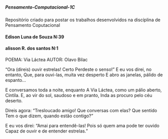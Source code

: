 ##### Pensamento-Computacional-1C
Repositório criado para postar os trabalhos desenvolvidos na discíplina de Pensamento Coputacional
#### Edison Luna de Souza N:39
#### alisson R. dos santos N:1

POEMA: Via Láctea
AUTOR: Olavo Bilac

“Ora (direis) ouvir estrelas! Certo
Perdeste o senso!” E eu vos direi, no entanto,
Que, para ouvi-las, muita vez desperto
E abro as janelas, pálido de espanto…

E conversamos toda a noite, enquanto
A Via Láctea, como um pálio aberto,
Cintila. E, ao vir do sol, saudoso e em pranto,
Inda as procuro pelo céu deserto.

Direis agora: “Tresloucado amigo!
Que conversas com elas? Que sentido
Tem o que dizem, quando estão contigo?”

E eu vos direi: “Amai para entendê-las!
Pois só quem ama pode ter ouvido
Capaz de ouvir e de entender estrelas.”


